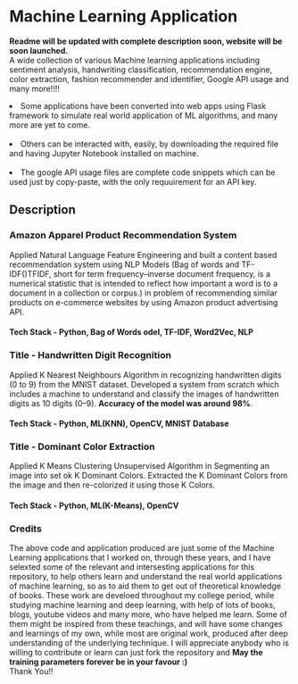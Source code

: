 # Machine Learning Application
<strong> Readme will be updated with complete description soon, website will be soon launched.<br></strong>
A wide collection of various Machine learning applications including sentiment analysis, handwriting classification, recommendation engine, color extraction, fashion recommender and identifier, Google API usage and many more!!!!
<br>
<li>
Some applications have been converted into web apps using Flask framework to simulate real world application of ML algorithms, and many more are yet to come.
</li>
<br>
<li>
Others can be interacted with, easily, by downloading the required file and having Jupyter Notebook installed on machine.
</li>
<br>
<li>
The google API usage files are complete code snippets which can be used just by copy-paste, with the only requuirement for an API key.
</li>

## Description

### Amazon Apparel Product Recommendation System

Applied Natural Language Feature Engineering and built a content based recommendation system using NLP Models (Bag of words and TF-IDF()TFIDF, short for term frequency–inverse document frequency, is a numerical statistic that is intended to reflect how important a word is to a document in a collection or corpus.) in problem of recommending similar products on e-commerce websites by using Amazon product advertising API. 
#### Tech Stack - Python, Bag of Words odel, TF-IDF, Word2Vec, NLP

### Title - Handwritten Digit Recognition 

Applied K Nearest Neighbours Algorithm in recognizing handwritten digits (0 to 9) from the MNIST dataset. Developed a system from scratch which includes a machine to understand and classify the images of handwritten digits as 10 digits (0–9). <strong>Accuracy of the model was around 98%</strong>. 
#### Tech Stack - Python, ML(KNN), OpenCV, MNIST Database

### Title - Dominant Color Extraction 

Applied K Means Clustering Unsupervised Algorithm in Segmenting an image into set ok K Dominant Colors. Extracted the K Dominant Colors from the image and then re-colorized it using those K Colors. 
#### Tech Stack - Python, ML(K-Means), OpenCV 


### Credits

The above code and application produced are just some of the Machine Learning applications that I worked on, through these years, and I have selexted some of the relevant and intersesting applications for this repository, to help others learn and understand the real world applications of machine learning, so as to aid them to get out of theoretical knowledge of books. These work are develoed throughout my college period, while studying machine learning and deep learning, with help of lots of books, blogs, youtube videos and many more, who have helped me learn. Some of them might be inspired from these teachings, and will have some changes and learnings of my own, while most are original work, produced after deep understanding of the underlying technique. I will appreciate anybody who is willing to contribute or learn can just fork the repository and <strong>May the training parameters forever be in your favour :)</strong><br> Thank You!!


